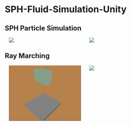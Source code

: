 # SPH-Fluid-Simulation-Unity
## SPH Particle Simulation
<p style="display: flex; flex-wrap: wrap; gap: 0px; justify-content: space-around;">
  <img src="./docs/unitySPH.gif" width="45%" />
  <img src="./docs/unitySPHwithSphere.gif" width="45%" />
</p>

## Ray Marching
<p style="display: flex; flex-wrap: wrap; gap: 0px; justify-content: space-around;">
  <img src="./docs/unitySPHRayMarching.gif" width="45%" />
  <img src="./docs/unitySPHRayMarchingwithSphere.gif" width="45%" />
</p>